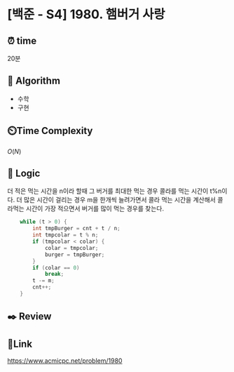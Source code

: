 # [백준 - S4] 1980. 햄버거 사랑

## ⏰ **time**

20분

## :pushpin: **Algorithm**

- 수학
- 구현

## ⏲️**Time Complexity**

$O(N)$

## :round_pushpin: **Logic**

더 적은 먹는 시간을 n이라 할때 그 버거를 최대한 먹는 경우 콜라를 먹는 시간이 t%n이다. 더 많은 시간이 걸리는 경우 m을 한개씩 늘려가면서 콜라 먹는 시간을 계산해서 콜라먹는 시간이 가장 적으면서 버거를 많이 먹는 경우를 찾는다.

```java
	while (t > 0) {
		int tmpBurger = cnt + t / n;
		int tmpcolar = t % n;
		if (tmpcolar < colar) {
			colar = tmpcolar;
			burger = tmpBurger;
		}
		if (colar == 0)
			break;
		t -= m;
		cnt++;
	}
```

## :black_nib: **Review**

## 📡**Link**

https://www.acmicpc.net/problem/1980
